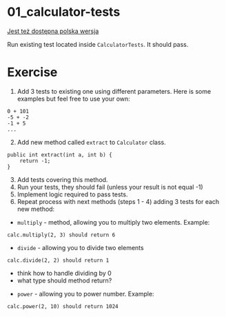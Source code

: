 # 01_calculator-tests

[Jest też dostępna polska wersja](README.pl.md)

Run existing test located inside `CalculatorTests`. It should pass.

# Exercise

1. Add 3 tests to existing one using different parameters. Here is some examples but feel free to use your own:
```
0 + 101
-5 + -2
-1 + 5
...
```
2. Add new method called `extract` to `Calculator` class. 
```
public int extract(int a, int b) {
    return -1;
}
```
3. Add tests covering this method.
4. Run your tests, they should fail (unless your result is not equal -1)
4. Implement logic required to pass tests.
5. Repeat process with next methods (steps 1 - 4) adding 3 tests for each new method:
* `multiply` - method, allowing you to multiply two elements. Example:
```
calc.multiply(2, 3) should return 6
```
* `divide` - allowing you to divide two elements
```
calc.divide(2, 2) should return 1
```
- think how to handle dividing by 0 
- what type should method return?
* `power` - allowing you to power number. Example:
```
calc.power(2, 10) should return 1024
```

